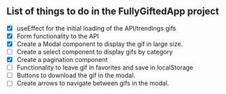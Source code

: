 ## List of things to do in the FullyGiftedApp project

- [x] useEffect for the initial loading of the API/trendings gifs 
- [x] Form functionality to the API
- [x] Create a Modal component to display the gif in large size.
- [ ] Create a select component to display gifs by category
- [x] Create a pagination component
- [ ] Functionality to leave gif in favorites and save in localStorage
- [ ] Buttons to download the gif in the modal.
- [ ] Create arrows to navigate between gifs in the modal.